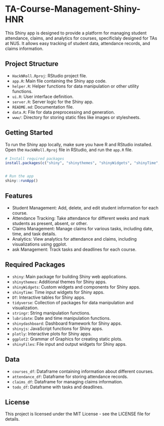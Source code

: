 # TA-Course-Management-Shiny-HNR

This Shiny app is designed to provide a platform for managing student attendance, claims, and analytics for courses, specificlaly designed for TAs at NUS. It allows easy tracking of student data, attendance records, and claims information.

## Project Structure

- `HackNRoll.Rproj`: RStudio project file.
- `app.R`: Main file containing the Shiny app code.
- `helper.R`: Helper functions for data manipulation or other utility functions.
- `ui.R`: User interface definition.
- `server.R`: Server logic for the Shiny app.
- `README.md`: Documentation file.
- `data.R`: File for data preprocessing and generation.
- `www/`: Directory for storing static files like images or stylesheets.

## Getting Started

To run the Shiny app locally, make sure you have R and RStudio installed. Open the `HackNRoll.Rproj` file in RStudio, and run the `app.R` file.

```R
# Install required packages
install.packages(c("shiny", "shinythemes", "shinyWidgets", "shinyTime", "DT", "tidyverse", "stringr", "lubridate", "shinydashboard", "shinyjs", "plotly", "ggplot2", "shinyFiles"))


# Run the app
shiny::runApp()
```

## Features

- Student Management: Add, delete, and edit student information for each course.
- Attendance Tracking: Take attendance for different weeks and mark students as present, absent, or other.
- Claims Management: Manage claims for various tasks, including date, time, and task details.
- Analytics: View analytics for attendance and claims, including visualizations using ggplot.
- ask Management: Track tasks and deadlines for each course.

## Required Packages

- `shiny`: Main package for building Shiny web applications.
- `shinythemes`: Additional themes for Shiny apps.
- `shinyWidgets`: Custom widgets and components for Shiny apps.
- `shinyTime`: Time input widgets for Shiny apps.
- `DT`: Interactive tables for Shiny apps.
- `tidyverse`: Collection of packages for data manipulation and visualization.
- `stringr`: String manipulation functions.
- `lubridate`: Date and time manipulation functions.
- `shinydashboard`: Dashboard framework for Shiny apps.
- `shinyjs`: JavaScript functions for Shiny apps.
- `plotly`: Interactive plots for Shiny apps.
- `ggplot2`: Grammar of Graphics for creating static plots.
- `shinyFiles`: File input and output widgets for Shiny apps.

## Data

- `courses_df`: Dataframe containing information about different courses.
- `attendance_df`: Dataframe for storing attendance records.
- `claims_df`: Dataframe for managing claims information.
- `todo_df`: Dataframe with tasks and deadlines.

## License
This project is licensed under the MIT License - see the LICENSE file for details.






